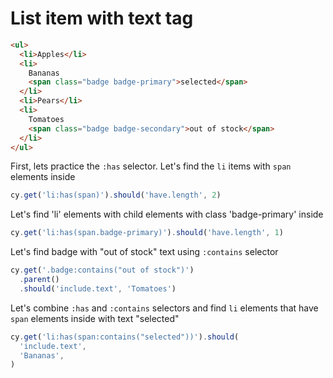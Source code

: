 # List item with text tag

<!-- fiddle List item has span with text -->

```html
<ul>
  <li>Apples</li>
  <li>
    Bananas
    <span class="badge badge-primary">selected</span>
  </li>
  <li>Pears</li>
  <li>
    Tomatoes
    <span class="badge badge-secondary">out of stock</span>
  </li>
</ul>
```

First, lets practice the `:has` selector. Let's find the `li` items with `span` elements inside

```js
cy.get('li:has(span)').should('have.length', 2)
```

Let's find 'li' elements with child elements with class 'badge-primary' inside

```js
cy.get('li:has(span.badge-primary)').should('have.length', 1)
```

Let's find badge with "out of stock" text using `:contains` selector

```js
cy.get('.badge:contains("out of stock")')
  .parent()
  .should('include.text', 'Tomatoes')
```

Let's combine `:has` and `:contains` selectors and find `li` elements that have `span` elements inside with text "selected"

```js
cy.get('li:has(span:contains("selected"))').should(
  'include.text',
  'Bananas',
)
```

<!-- fiddle-end -->
